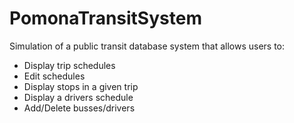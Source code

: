 # PomonaTransitSystem

Simulation of a public transit database system that allows users to:
- Display trip schedules
- Edit schedules
- Display stops in a given trip
- Display a drivers schedule
- Add/Delete busses/drivers
